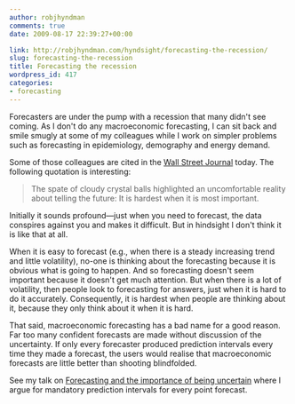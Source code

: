 ```yaml
---
author: robjhyndman
comments: true
date: 2009-08-17 22:39:27+00:00

link: http://robjhyndman.com/hyndsight/forecasting-the-recession/
slug: forecasting-the-recession
title: Forecasting the recession
wordpress_id: 417
categories:
- forecasting
---
```


Forecasters are under the pump with a recession that many didn't see coming. As I don't do any macroeconomic forecasting, I can sit back and smile smugly at some of my colleagues while I work on simpler problems such as forecasting in epidemiology, demography and energy demand.  
  
Some of those colleagues are cited in the [Wall Street Journal](http://online.wsj.com/article/SB125003168097424007.html) today. The following quotation is interesting:  


>The spate of cloudy crystal balls highlighted an uncomfortable reality about telling the future: It is hardest when it is most important.

  
Initially it sounds profound—just when you need to forecast, the data conspires against you and makes it difficult. But in hindsight I don't think it is like that at all.   
  
When it is easy to forecast (e.g., when there is a steady increasing trend and little volatility), no-one is thinking about the forecasting because it is obvious what is going to happen. And so forecasting doesn't seem important because it doesn't get much attention. But when there is a lot of volatility, then people look to forecasting for answers, just when it is hard to do it accurately. Consequently, it is hardest when people are thinking about it, because they only think about it when it is hard.  
  
That said, macroeconomic forecasting has a bad name for a good reason. Far too many confident forecasts are made without discussion of the uncertainty. If only every forecaster produced prediction intervals every time they made a forecast, the users would realise that macroeconomic forecasts are little better than shooting blindfolded.   
  
See my talk on [Forecasting and the importance of being uncertain](http://robjhyndman.com/talks/forecasting-and-the-importance-of-being-uncertain-2) where I argue for mandatory prediction intervals for every point forecast.  

